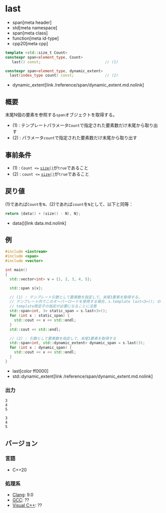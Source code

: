 # last
* span[meta header]
* std[meta namespace]
* span[meta class]
* function[meta id-type]
* cpp20[meta cpp]

```cpp
template <std::size_t Count>
constexpr span<element_type, Count>
   last() const;                             // (1)

constexpr span<element_type, dynamic_extent>
  last(index_type count) const;              // (2)
```
* dynamic_extent[link /reference/span/dynamic_extent.md.nolink]

## 概要
末尾N個の要素を参照する`span`オブジェクトを取得する。

- (1) : テンプレートパラメータ`Count`で指定された要素数だけ末尾から取り出す
- (2) : パラメータ`count`で指定された要素数だけ末尾から取り出す


## 事前条件
- (1) : `Count <=` [`size()`](size.md)が`true`であること
- (2) : `count <=` [`size()`](size.md)が`true`であること


## 戻り値
(1)であれば`Count`を`N`、(2)であれば`count`を`N`として、以下と同等：

```cpp
return {data() + (size() - N), N};
```
* data()[link data.md.nolink]


## 例
```cpp example
#include <iostream>
#include <span>
#include <vector>

int main()
{
  std::vector<int> v = {1, 2, 3, 4, 5};

  std::span s{v};

  // (1) : テンプレート引数として要素数を指定して、末尾3要素を取得する。
  // テンプレート内でこのオーバーロードを使用する場合、s.template last<3>(); のように、
  // template限定子の指定が必要になることに注意
  std::span<int, 3> static_span = s.last<3>();
  for (int x : static_span) {
    std::cout << x << std::endl;
  }
  std::cout << std::endl;

  // (2) : 引数として要素数を指定して、末尾3要素を取得する
  std::span<int, std::dynamic_extent> dynamic_span = s.last(3);
  for (int x : dynamic_span) {
    std::cout << x << std::endl;
  }
}
```
* last[color ff0000]
* std::dynamic_extent[link /reference/span/dynamic_extent.md.nolink]

### 出力
```
3
4
5

3
4
5
```

## バージョン
### 言語
- C++20

### 処理系
- [Clang](/implementation.md#clang): 9.0
- [GCC](/implementation.md#gcc): ??
- [Visual C++](/implementation.md#visual_cpp): ??
